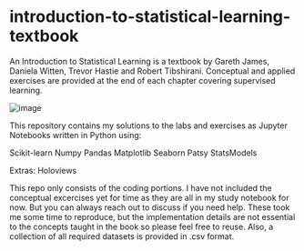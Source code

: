 # introduction-to-statistical-learning-textbook

An Introduction to Statistical Learning is a textbook by Gareth James, Daniela Witten, Trevor Hastie and Robert Tibshirani. Conceptual and applied exercises are provided at the end of each chapter covering supervised learning.

![image](https://user-images.githubusercontent.com/24239943/116838532-8d065500-ab83-11eb-9ee4-fb78b937e87b.png)

This repository contains my solutions to the labs and exercises as Jupyter Notebooks written in Python using:

Scikit-learn
Numpy
Pandas
Matplotlib
Seaborn
Patsy
StatsModels

Extras:
Holoviews

This repo only consists of the coding portions. I have not included the conceptual excercises yet for time as they are all in my study notebook for now. But you can always reach out to discuss if you need help. These took me some time to reproduce, but the implementation details are not essential to the concepts taught in the book so please feel free to reuse. Also, a collection of all required datasets is provided in .csv format.
